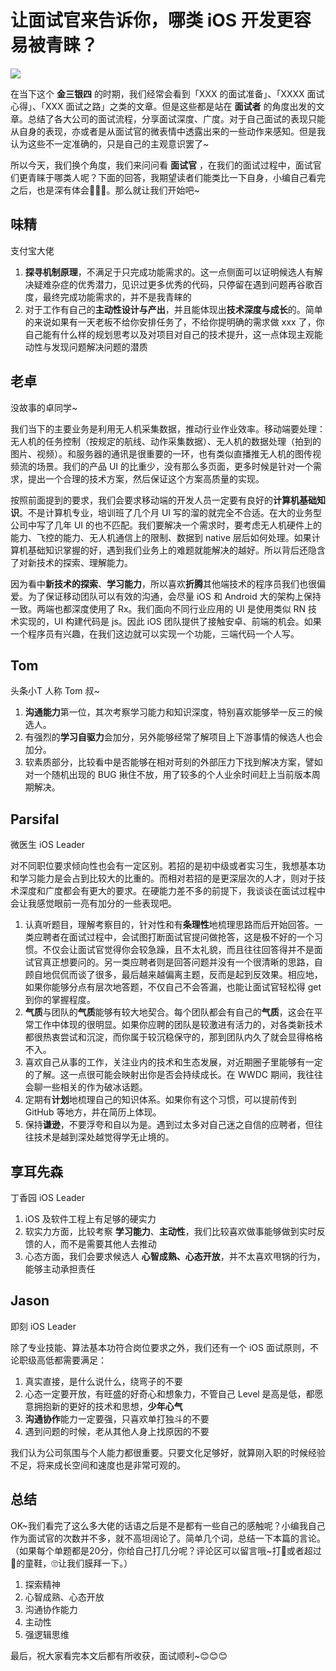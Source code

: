 # 让面试官来告诉你，哪类 iOS 开发更容易被青睐？

![](https://ws1.sinaimg.cn/large/bf676845ly1g22g0mpeo0j232m1zn177.jpg)

在当下这个 **金三银四** 的时期，我们经常会看到「XXX 的面试准备」、「XXXX 面试心得」、「XXX 面试之路」之类的文章。但是这些都是站在 **面试者** 的角度出发的文章。总结了各大公司的面试流程，分享面试深度、广度。对于自己面试的表现只能从自身的表现，亦或者是从面试官的微表情中透露出来的一些动作来感知。但是我认为这些不一定准确的，只是自己的主观意识罢了~

所以今天，我们换个角度，我们来问问看 **面试官** ，在我们的面试过程中，面试官们更青睐于哪类人呢？下面的回答，我期望读者们能类比一下自身，小编自己看完之后，也是深有体会💪💪💪。那么就让我们开始吧~

## 味精
支付宝大佬

1. **探寻机制原理**，不满足于只完成功能需求的。这一点侧面可以证明候选人有解决疑难杂症的优秀潜力，见识过更多优秀的代码，只停留在遇到问题再谷歌百度，最终完成功能需求的，并不是我青睐的
2. 对于工作有自己的**主动性设计与产出**，并且能体现出**技术深度与成长**的。简单的来说如果有一天老板不给你安排任务了，不给你提明确的需求做 xxx 了，你自己能有什么样的规划思考以及对项目对自己的技术提升，这一点体现主观能动性与发现问题解决问题的潜质

## 老卓
没故事的卓同学~

我们当下的主要业务是利用无人机采集数据，推动行业作业效率。移动端要处理：无人机的任务控制（按规定的航线、动作采集数据）、无人机的数据处理（拍到的图片、视频）。和服务器的通讯是很重要的一环，也有类似直播推无人机的图传视频流的场景。我们的产品 UI 的比重少，没有那么多页面，更多时候是针对一个需求，提出一个合理的技术方案，然后保证这个方案高质量的实现。

按照前面提到的要求，我们会要求移动端的开发人员一定要有良好的**计算机基础知识**。不是计算机专业，培训班了几个月 UI 写的溜的就完全不合适。在大的业务型公司中写了几年 UI 的也不匹配。我们要解决一个需求时，要考虑无人机硬件上的能力、飞控的能力、无人机通信上的限制、数据到 native 层后如何处理。如果计算机基础知识掌握的好，遇到我们业务上的难题就能解决的越好。所以背后还隐含了对新技术的探索、理解能力。

因为看中**新技术的探索**、**学习能力**，所以喜欢**折腾**其他端技术的程序员我们也很偏爱。为了保证移动团队可以有效的沟通，会尽量 iOS 和 Android 大的架构上保持一致。两端也都深度使用了 Rx。我们面向不同行业应用的 UI 是使用类似 RN 技术实现的，UI 构建代码是 js。因此 iOS 团队提供了接触安卓、前端的机会。如果一个程序员有兴趣，在我们这边就可以实现一个功能，三端代码一个人写。

## Tom
头条小T 人称 Tom 叔~

1. **沟通能力**第一位，其次考察学习能力和知识深度，特别喜欢能够举一反三的候选人。
2. 有强烈的**学习自驱力**会加分，另外能够经常了解项目上下游事情的候选人也会加分。
3. 软素质部分，比较看中是否能够在相对苛刻的外部压力下找到解决方案，譬如对一个随机出现的 BUG 揪住不放，用了较多的个人业余时间赶上当前版本周期解决。

## Parsifal
微医生 iOS Leader

对不同职位要求倾向性也会有一定区别。若招的是初中级或者实习生，我想基本功和学习能力是会占到比较大的比重的。而相对若招的是更深层次的人才，则对于技术深度和广度都会有更大的要求。在硬能力差不多的前提下，我谈谈在面试过程中会让我感觉眼前一亮有加分的一些表现吧。

1. 认真听题目，理解考察目的，针对性和有**条理性**地梳理思路而后开始回答。一类应聘者在面试过程中，会试图打断面试官提问做抢答，这是极不好的一个习惯。不仅会让面试官觉得你会较急躁，且不太礼貌，而且往往回答得并不是面试官真正想要问的。另一类应聘者则是回答问题并没有一个很清晰的思路，自顾自地侃侃而谈了很多，最后越来越偏离主题，反而是起到反效果。相应地，如果你能够分点有层次地答题，不仅自己不会答漏，也能让面试官轻松得 get 到你的掌握程度。
2. **气质**与团队的**气质**能够有较大地契合。每个团队都会有自己的**气质**，这会在平常工作中体现的很明显。如果你应聘的团队是较激进有活力的，对各类新技术都很热衷尝试和沉淀，而你属于较沉稳保守的，那到团队内久了就会显得格格不入。
3. 喜欢自己从事的工作，关注业内的技术和生态发展，对近期圈子里能够有一定的了解。这一点很可能会映射出你是否会持续成长。在 WWDC 期间，我往往会聊一些相关的作为破冰话题。
4. 定期有**计划**地梳理自己的知识体系。如果你有这个习惯，可以提前传到 GitHub 等地方，并在简历上体现。
5. 保持**谦逊**，不要浮夸和自以为是。遇到过太多对自己迷之自信的应聘者，但往往技术是越到深处越觉得学无止境的。

## 享耳先森
丁香园 iOS Leader

1. iOS 及软件工程上有足够的硬实力
2. 软实力方面，比较考察 **学习能力**、**主动性**，我们比较喜欢做事能够做到实时反馈的人，而不是需要其他人去推动
3. 心态方面，我们会要求候选人 **心智成熟、心态开放**，并不太喜欢甩锅的行为，能够主动承担责任

## Jason
即刻 iOS Leader

除了专业技能、算法基本功符合岗位要求之外，我们还有一个 iOS 面试原则，不论职级高低都需要满足：

1. 真实直接，是什么说什么，绕弯子的不要
2. 心态一定要开放，有旺盛的好奇心和想象力，不管自己 Level 是高是低，都愿意拥抱新的更好的技术和思想，**少年心气**
3. **沟通协作**能力一定要强，只喜欢单打独斗的不要
4. 遇到问题的时候，老从其他人身上找原因的不要

我们认为公司氛围与个人能力都很重要。只要文化足够好，就算刚入职的时候经验不足，将来成长空间和速度也是非常可观的。

## 总结

OK~我们看完了这么多大佬的话语之后是不是都有一些自己的感触呢？小编我自己作为面试官的次数并不多，就不高坦阔论了。简单几个词，总结一下本篇的言论。（如果每个单题都是20分，你给自己打几分呢？评论区可以留言哦~打💯或者超过💯的童鞋，🙄让我们膜拜一下。）

1. 探索精神
2. 心智成熟、心态开放
3. 沟通协作能力
4. 主动性
5. 强逻辑思维

最后，祝大家看完本文后都有所收获，面试顺利~😊😊😊


